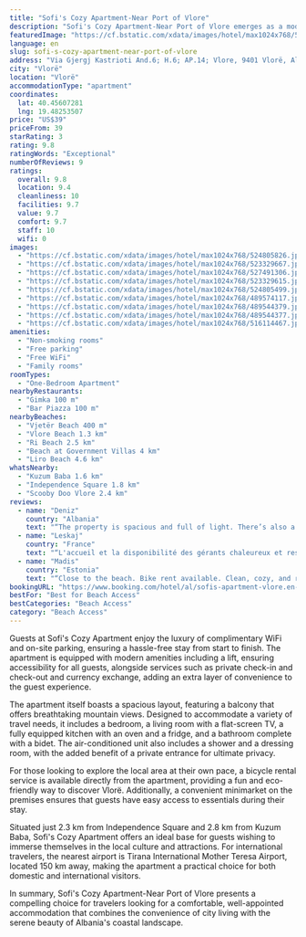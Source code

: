 ```yaml
---
title: "Sofi's Cozy Apartment-Near Port of Vlore"
description: "Sofi's Cozy Apartment-Near Port of Vlore emerges as a modern haven for travelers seeking the perfect blend of comfort and convenience in Vlorë."
featuredImage: "https://cf.bstatic.com/xdata/images/hotel/max1024x768/524805826.jpg?k=7c64805a339f19a4ea5dc4e7ecf6e9f2f612f41c78b52ccfc90c8ab278e8722d&o=&hp=1"
language: en
slug: sofi-s-cozy-apartment-near-port-of-vlore
address: "Via Gjergj Kastrioti And.6; H.6; AP.14; Vlore, 9401 Vlorë, Albania"
city: "Vlorë"
location: "Vlorë"
accommodationType: "apartment"
coordinates:
  lat: 40.45607281
  lng: 19.48253507
price: "US$39"
priceFrom: 39
starRating: 3
rating: 9.8
ratingWords: "Exceptional"
numberOfReviews: 9
ratings:
  overall: 9.8
  location: 9.4
  cleanliness: 10
  facilities: 9.7
  value: 9.7
  comfort: 9.7
  staff: 10
  wifi: 0
images:
  - "https://cf.bstatic.com/xdata/images/hotel/max1024x768/524805826.jpg?k=7c64805a339f19a4ea5dc4e7ecf6e9f2f612f41c78b52ccfc90c8ab278e8722d&o=&hp=1"
  - "https://cf.bstatic.com/xdata/images/hotel/max1024x768/523329667.jpg?k=5df1a7554eec29ff2c3a76c5d40d962c47bfe143a1996b1be3329a0eaa9f7fae&o=&hp=1"
  - "https://cf.bstatic.com/xdata/images/hotel/max1024x768/527491306.jpg?k=819a17d9992998a2401c74eb6aa5481653dcd7adf1f4d42393a14056610fb95f&o=&hp=1"
  - "https://cf.bstatic.com/xdata/images/hotel/max1024x768/523329615.jpg?k=9fa7baebc52335ecce200aee56b115d2e82cb1756fee0ca25a6d40c7a0643fe1&o=&hp=1"
  - "https://cf.bstatic.com/xdata/images/hotel/max1024x768/524805499.jpg?k=7a89a06627b7bd4070891b258429b16e44b015b32428f9dfb36050a2e0e455b9&o=&hp=1"
  - "https://cf.bstatic.com/xdata/images/hotel/max1024x768/489574117.jpg?k=74a7b34ebefa36c38e20ff8b799d6ce36d33dcf02d76b42e405fb10bbf27921e&o=&hp=1"
  - "https://cf.bstatic.com/xdata/images/hotel/max1024x768/489544379.jpg?k=0a47d401079d7a232197a0680c52bf744ef398815840b72983fa0190de1a3dc8&o=&hp=1"
  - "https://cf.bstatic.com/xdata/images/hotel/max1024x768/489544377.jpg?k=f19baa66902527717cbc17d67152f8ae31ffca0551822c74707f786f2b631805&o=&hp=1"
  - "https://cf.bstatic.com/xdata/images/hotel/max1024x768/516114467.jpg?k=f09ac1ef45904c8f85f631156ac4aa1176dfce9a4a6c0bc2d878774aa9d12988&o=&hp=1"
amenities:
  - "Non-smoking rooms"
  - "Free parking"
  - "Free WiFi"
  - "Family rooms"
roomTypes:
  - "One-Bedroom Apartment"
nearbyRestaurants:
  - "Gimka 100 m"
  - "Bar Piazza 100 m"
nearbyBeaches:
  - "Vjetër Beach 400 m"
  - "Vlore Beach 1.3 km"
  - "Ri Beach 2.5 km"
  - "Beach at Government Villas 4 km"
  - "Liro Beach 4.6 km"
whatsNearby:
  - "Kuzum Baba 1.6 km"
  - "Independence Square 1.8 km"
  - "Scooby Doo Vlore 2.4 km"
reviews:
  - name: "Deniz"
    country: "Albania"
    text: "“The property is spacious and full of light. There’s also a little balcony with a nice view that adds to it. The property is properly furnished and very comfortable. The owners were very friendly, available and attentive to our needs. The property...”"
  - name: "Leskaj"
    country: "France"
    text: "“L'accueil et la disponibilité des gérants chaleureux et respectueux, tres bon soutien dans toutes les questions posées. Appartement lumineux, très confortables, équipements au top et propreté irréprochable.Très bien situé, proche de la plage et...”"
  - name: "Madis"
    country: "Estonia"
    text: "“Close to the beach. Bike rent available. Clean, cozy, and roomy.”"
bookingURL: "https://www.booking.com/hotel/al/sofis-apartment-vlore.en-gb.html?aid=8035640"
bestFor: "Best for Beach Access"
bestCategories: "Beach Access"
category: "Beach Access"
---
```


Guests at Sofi's Cozy Apartment enjoy the luxury of complimentary WiFi and on-site parking, ensuring a hassle-free stay from start to finish. The apartment is equipped with modern amenities including a lift, ensuring accessibility for all guests, alongside services such as private check-in and check-out and currency exchange, adding an extra layer of convenience to the guest experience.

The apartment itself boasts a spacious layout, featuring a balcony that offers breathtaking mountain views. Designed to accommodate a variety of travel needs, it includes a bedroom, a living room with a flat-screen TV, a fully equipped kitchen with an oven and a fridge, and a bathroom complete with a bidet. The air-conditioned unit also includes a shower and a dressing room, with the added benefit of a private entrance for ultimate privacy.

For those looking to explore the local area at their own pace, a bicycle rental service is available directly from the apartment, providing a fun and eco-friendly way to discover Vlorë. Additionally, a convenient minimarket on the premises ensures that guests have easy access to essentials during their stay.

Situated just 2.3 km from Independence Square and 2.8 km from Kuzum Baba, Sofi's Cozy Apartment offers an ideal base for guests wishing to immerse themselves in the local culture and attractions. For international travelers, the nearest airport is Tirana International Mother Teresa Airport, located 150 km away, making the apartment a practical choice for both domestic and international visitors.

In summary, Sofi's Cozy Apartment-Near Port of Vlore presents a compelling choice for travelers looking for a comfortable, well-appointed accommodation that combines the convenience of city living with the serene beauty of Albania's coastal landscape.